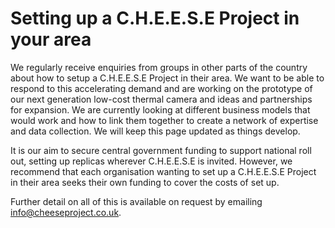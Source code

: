 
# Setting up a C.H.E.E.S.E Project in your area

We regularly receive enquiries from groups in other parts of the country about
how to setup a C.H.E.E.S.E Project in their area. We want to be able to respond
to this accelerating demand and are working on the prototype of our next
generation low-cost thermal camera and ideas and partnerships for expansion. We
are currently looking at different business models that would work and how to
link them together to create a network of expertise and data collection. We
will keep this page updated as things develop.

It is our aim to secure central government funding to support national roll
out, setting up replicas wherever C.H.E.E.S.E is invited. However, we recommend
that each organisation wanting to set up a C.H.E.E.S.E Project in their area
seeks their own funding to cover the costs of set up.

Further detail on all of this is available on request by emailing
[info@cheeseproject.co.uk](mailto:info@cheeseproject.co.uk).

